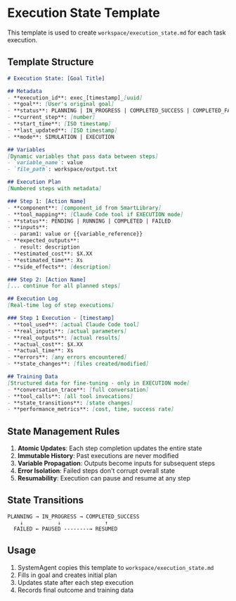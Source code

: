 # Execution State Template

This template is used to create `workspace/execution_state.md` for each task execution.

## Template Structure

```markdown
# Execution State: [Goal Title]

## Metadata
- **execution_id**: exec_[timestamp]_[uuid]
- **goal**: [User's original goal]
- **status**: PLANNING | IN_PROGRESS | COMPLETED_SUCCESS | COMPLETED_FAILURE | PAUSED
- **current_step**: [number]
- **start_time**: [ISO timestamp]
- **last_updated**: [ISO timestamp]
- **mode**: SIMULATION | EXECUTION

## Variables
[Dynamic variables that pass data between steps]
- `variable_name`: value
- `file_path`: workspace/output.txt

## Execution Plan
[Numbered steps with metadata]

### Step 1: [Action Name]
- **component**: [component_id from SmartLibrary]
- **tool_mapping**: [Claude Code tool if EXECUTION mode]
- **status**: PENDING | RUNNING | COMPLETED | FAILED
- **inputs**: 
  - param1: value or {{variable_reference}}
- **expected_outputs**:
  - result: description
- **estimated_cost**: $X.XX
- **estimated_time**: Xs
- **side_effects**: [description]

### Step 2: [Action Name]
[... continue for all planned steps]

## Execution Log
[Real-time log of step executions]

### Step 1 Execution - [timestamp]
- **tool_used**: [actual Claude Code tool]
- **real_inputs**: [actual parameters]
- **real_outputs**: [actual results]
- **actual_cost**: $X.XX
- **actual_time**: Xs
- **errors**: [any errors encountered]
- **state_changes**: [files created/modified]

## Training Data
[Structured data for fine-tuning - only in EXECUTION mode]
- **conversation_trace**: [full conversation]
- **tool_calls**: [all tool invocations]
- **state_transitions**: [state changes]
- **performance_metrics**: [cost, time, success rate]
```

## State Management Rules

1. **Atomic Updates**: Each step completion updates the entire state
2. **Immutable History**: Past executions are never modified
3. **Variable Propagation**: Outputs become inputs for subsequent steps
4. **Error Isolation**: Failed steps don't corrupt overall state
5. **Resumability**: Execution can pause and resume at any step

## State Transitions

```
PLANNING → IN_PROGRESS → COMPLETED_SUCCESS
    ↓           ↓              ↑
  FAILED ← PAUSED --------→ RESUMED
```

## Usage

1. SystemAgent copies this template to `workspace/execution_state.md`
2. Fills in goal and creates initial plan
3. Updates state after each step execution
4. Records final outcome and training data